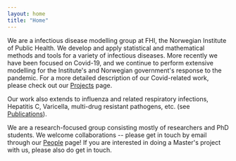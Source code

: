 ```yaml
---
layout: home
title: "Home"
---
```



We are a infectious disease modelling group at FHI, the Norwegian Institute of Public Health. We develop and apply statistical and mathematical methods and tools for a variety of infectious diseases. More recently we have been focused on Covid-19, and we continue to perform extensive modelling for the Institute's and Norwegian government's response to the pandemic. For a more detailed description of our Covid-related work, please check out our [Projects](/infectious_disease_modelling/projects) page. 

Our work also extends to influenza and related respiratory infections, Hepatitis C, Varicella, multi-drug resistant pathogens, etc. (see [Publications](/infectious_disease_modelling/publications)).

We are a research-focused group consisting mostly of researchers and PhD students. We welcome collaborations -- please get in touch by email through our [People](/infectious_disease_modelling/people) page! If you are interested in doing a Master's project with us, please also do get in touch. 



<!-- ## Team members
- Birgitte de Blasio (team scientific head & professor, scientific director, PhD)
- Marissa Erin LeBlanc (team manager, PhD)
- Sasikiran Kandula (researcher, MSc)
- Gunnar Øyvind Isaksson Rø (researcher, PhD)
- Francesco Di Ruscio (researcher, PhD)
- Jonas Christoffer Lindstrøm (researcher, Msc)
- Alfonso Diz-Lois Palomares (researcher, MSc & PhD candidate)
- Jørgen Eriksson Midtbø (researcher, PhD)
- Ida-Marie Fauske Johansson (PhD candidate)
- +++ -->